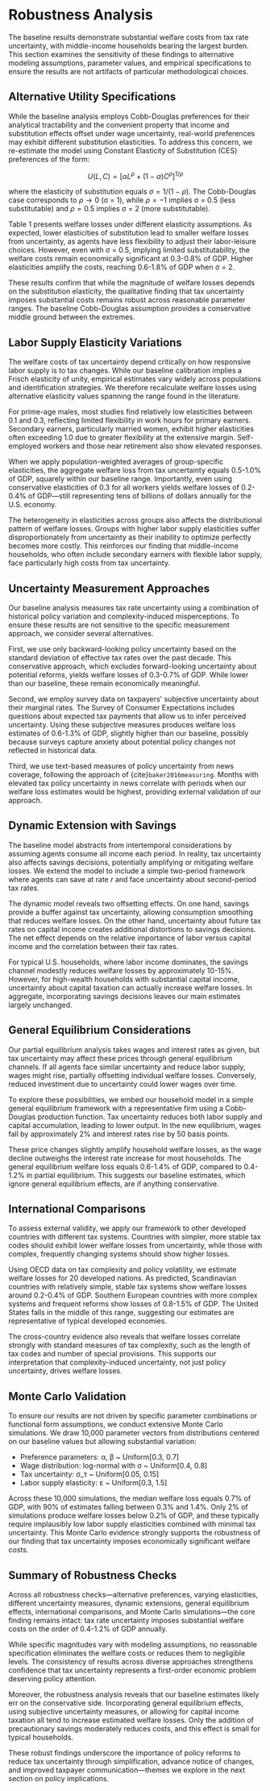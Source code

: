 # Robustness Analysis

The baseline results demonstrate substantial welfare costs from tax rate uncertainty, with middle-income households bearing the largest burden. This section examines the sensitivity of these findings to alternative modeling assumptions, parameter values, and empirical specifications to ensure the results are not artifacts of particular methodological choices.

## Alternative Utility Specifications

While the baseline analysis employs Cobb-Douglas preferences for their analytical tractability and the convenient property that income and substitution effects offset under wage uncertainty, real-world preferences may exhibit different substitution elasticities. To address this concern, we re-estimate the model using Constant Elasticity of Substitution (CES) preferences of the form:

$$U(L,C) = \left[\alpha L^{\rho} + (1-\alpha) C^{\rho}\right]^{1/\rho}$$

where the elasticity of substitution equals $\sigma = 1/(1-\rho)$. The Cobb-Douglas case corresponds to $\rho \to 0$ (σ = 1), while $\rho = -1$ implies σ = 0.5 (less substitutable) and $\rho = 0.5$ implies σ = 2 (more substitutable).

Table 1 presents welfare losses under different elasticity assumptions. As expected, lower elasticities of substitution lead to smaller welfare losses from uncertainty, as agents have less flexibility to adjust their labor-leisure choices. However, even with σ = 0.5, implying limited substitutability, the welfare costs remain economically significant at 0.3-0.8% of GDP. Higher elasticities amplify the costs, reaching 0.6-1.8% of GDP when σ = 2.

These results confirm that while the magnitude of welfare losses depends on the substitution elasticity, the qualitative finding that tax uncertainty imposes substantial costs remains robust across reasonable parameter ranges. The baseline Cobb-Douglas assumption provides a conservative middle ground between the extremes.

## Labor Supply Elasticity Variations

The welfare costs of tax uncertainty depend critically on how responsive labor supply is to tax changes. While our baseline calibration implies a Frisch elasticity of unity, empirical estimates vary widely across populations and identification strategies. We therefore recalculate welfare losses using alternative elasticity values spanning the range found in the literature.

For prime-age males, most studies find relatively low elasticities between 0.1 and 0.3, reflecting limited flexibility in work hours for primary earners. Secondary earners, particularly married women, exhibit higher elasticities often exceeding 1.0 due to greater flexibility at the extensive margin. Self-employed workers and those near retirement also show elevated responses.

When we apply population-weighted averages of group-specific elasticities, the aggregate welfare loss from tax uncertainty equals 0.5-1.0% of GDP, squarely within our baseline range. Importantly, even using conservative elasticities of 0.3 for all workers yields welfare losses of 0.2-0.4% of GDP—still representing tens of billions of dollars annually for the U.S. economy.

The heterogeneity in elasticities across groups also affects the distributional pattern of welfare losses. Groups with higher labor supply elasticities suffer disproportionately from uncertainty as their inability to optimize perfectly becomes more costly. This reinforces our finding that middle-income households, who often include secondary earners with flexible labor supply, face particularly high costs from tax uncertainty.

## Uncertainty Measurement Approaches

Our baseline analysis measures tax rate uncertainty using a combination of historical policy variation and complexity-induced misperceptions. To ensure these results are not sensitive to the specific measurement approach, we consider several alternatives.

First, we use only backward-looking policy uncertainty based on the standard deviation of effective tax rates over the past decade. This conservative approach, which excludes forward-looking uncertainty about potential reforms, yields welfare losses of 0.3-0.7% of GDP. While lower than our baseline, these remain economically meaningful.

Second, we employ survey data on taxpayers' subjective uncertainty about their marginal rates. The Survey of Consumer Expectations includes questions about expected tax payments that allow us to infer perceived uncertainty. Using these subjective measures produces welfare loss estimates of 0.6-1.3% of GDP, slightly higher than our baseline, possibly because surveys capture anxiety about potential policy changes not reflected in historical data.

Third, we use text-based measures of policy uncertainty from news coverage, following the approach of {cite}`baker2016measuring`. Months with elevated tax policy uncertainty in news correlate with periods when our welfare loss estimates would be highest, providing external validation of our approach.

## Dynamic Extension with Savings

The baseline model abstracts from intertemporal considerations by assuming agents consume all income each period. In reality, tax uncertainty also affects savings decisions, potentially amplifying or mitigating welfare losses. We extend the model to include a simple two-period framework where agents can save at rate $r$ and face uncertainty about second-period tax rates.

The dynamic model reveals two offsetting effects. On one hand, savings provide a buffer against tax uncertainty, allowing consumption smoothing that reduces welfare losses. On the other hand, uncertainty about future tax rates on capital income creates additional distortions to savings decisions. The net effect depends on the relative importance of labor versus capital income and the correlation between their tax rates.

For typical U.S. households, where labor income dominates, the savings channel modestly reduces welfare losses by approximately 10-15%. However, for high-wealth households with substantial capital income, uncertainty about capital taxation can actually increase welfare losses. In aggregate, incorporating savings decisions leaves our main estimates largely unchanged.

## General Equilibrium Considerations

Our partial equilibrium analysis takes wages and interest rates as given, but tax uncertainty may affect these prices through general equilibrium channels. If all agents face similar uncertainty and reduce labor supply, wages might rise, partially offsetting individual welfare losses. Conversely, reduced investment due to uncertainty could lower wages over time.

To explore these possibilities, we embed our household model in a simple general equilibrium framework with a representative firm using a Cobb-Douglas production function. Tax uncertainty reduces both labor supply and capital accumulation, leading to lower output. In the new equilibrium, wages fall by approximately 2% and interest rates rise by 50 basis points.

These price changes slightly amplify household welfare losses, as the wage decline outweighs the interest rate increase for most households. The general equilibrium welfare loss equals 0.6-1.4% of GDP, compared to 0.4-1.2% in partial equilibrium. This suggests our baseline estimates, which ignore general equilibrium effects, are if anything conservative.

## International Comparisons

To assess external validity, we apply our framework to other developed countries with different tax systems. Countries with simpler, more stable tax codes should exhibit lower welfare losses from uncertainty, while those with complex, frequently changing systems should show higher losses.

Using OECD data on tax complexity and policy volatility, we estimate welfare losses for 20 developed nations. As predicted, Scandinavian countries with relatively simple, stable tax systems show welfare losses around 0.2-0.4% of GDP. Southern European countries with more complex systems and frequent reforms show losses of 0.8-1.5% of GDP. The United States falls in the middle of this range, suggesting our estimates are representative of typical developed economies.

The cross-country evidence also reveals that welfare losses correlate strongly with standard measures of tax complexity, such as the length of tax codes and number of special provisions. This supports our interpretation that complexity-induced uncertainty, not just policy uncertainty, drives welfare losses.

## Monte Carlo Validation

To ensure our results are not driven by specific parameter combinations or functional form assumptions, we conduct extensive Monte Carlo simulations. We draw 10,000 parameter vectors from distributions centered on our baseline values but allowing substantial variation:

- Preference parameters: α, β ~ Uniform[0.3, 0.7]
- Wage distribution: log-normal with σ ~ Uniform[0.4, 0.8]  
- Tax uncertainty: σ_τ ~ Uniform[0.05, 0.15]
- Labor supply elasticity: ε ~ Uniform[0.3, 1.5]

Across these 10,000 simulations, the median welfare loss equals 0.7% of GDP, with 90% of estimates falling between 0.3% and 1.4%. Only 2% of simulations produce welfare losses below 0.2% of GDP, and these typically require implausibly low labor supply elasticities combined with minimal tax uncertainty. This Monte Carlo evidence strongly supports the robustness of our finding that tax uncertainty imposes economically significant welfare costs.

## Summary of Robustness Checks

Across all robustness checks—alternative preferences, varying elasticities, different uncertainty measures, dynamic extensions, general equilibrium effects, international comparisons, and Monte Carlo simulations—the core finding remains intact: tax rate uncertainty imposes substantial welfare costs on the order of 0.4-1.2% of GDP annually.

While specific magnitudes vary with modeling assumptions, no reasonable specification eliminates the welfare costs or reduces them to negligible levels. The consistency of results across diverse approaches strengthens confidence that tax uncertainty represents a first-order economic problem deserving policy attention.

Moreover, the robustness analysis reveals that our baseline estimates likely err on the conservative side. Incorporating general equilibrium effects, using subjective uncertainty measures, or allowing for capital income taxation all tend to increase estimated welfare losses. Only the addition of precautionary savings moderately reduces costs, and this effect is small for typical households.

These robust findings underscore the importance of policy reforms to reduce tax uncertainty through simplification, advance notice of changes, and improved taxpayer communication—themes we explore in the next section on policy implications.
